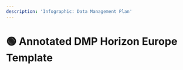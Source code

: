 ```yaml
---
description: 'Infographic: Data Management Plan'
---
```


# 🟢 Annotated DMP Horizon Europe Template

<figure><img src="../../.gitbook/assets/Annotated Horizon Europe DMP Template - Infographic-01.png" alt=""><figcaption></figcaption></figure>

<figure><img src="../../.gitbook/assets/Annotated Horizon Europe DMP Template - Infographic-02.png" alt=""><figcaption></figcaption></figure>

<figure><img src="../../.gitbook/assets/Annotated Horizon Europe DMP Template - Infographic-03 (1).png" alt=""><figcaption></figcaption></figure>

<figure><img src="../../.gitbook/assets/Annotated Horizon Europe DMP Template - Infographic-04.png" alt=""><figcaption></figcaption></figure>

<figure><img src="../../.gitbook/assets/Annotated Horizon Europe DMP Template - Infographic-05.png" alt=""><figcaption></figcaption></figure>

<figure><img src="../../.gitbook/assets/Annotated Horizon Europe DMP Template - Infographic-06.png" alt=""><figcaption></figcaption></figure>

<figure><img src="../../.gitbook/assets/Annotated Horizon Europe DMP Template - Infographic-07.png" alt=""><figcaption></figcaption></figure>

<figure><img src="../../.gitbook/assets/Annotated Horizon Europe DMP Template - Infographic-08.png" alt=""><figcaption></figcaption></figure>

<figure><img src="../../.gitbook/assets/Annotated Horizon Europe DMP Template - Infographic-09.png" alt=""><figcaption></figcaption></figure>

<figure><img src="../../.gitbook/assets/Annotated Horizon Europe DMP Template - Infographic-10.png" alt=""><figcaption></figcaption></figure>

<figure><img src="../../.gitbook/assets/Annotated Horizon Europe DMP Template - Infographic-11.png" alt=""><figcaption></figcaption></figure>

<figure><img src="../../.gitbook/assets/Annotated Horizon Europe DMP Template - Infographic-12 (1).png" alt=""><figcaption></figcaption></figure>

<figure><img src="../../.gitbook/assets/Annotated Horizon Europe DMP Template - Infographic-13 (1).png" alt=""><figcaption></figcaption></figure>

<figure><img src="../../.gitbook/assets/Annotated Horizon Europe DMP Template - Infographic-14 (1).png" alt=""><figcaption></figcaption></figure>

<figure><img src="../../.gitbook/assets/Annotated Horizon Europe DMP Template - Infographic-15.png" alt=""><figcaption></figcaption></figure>

<figure><img src="../../.gitbook/assets/Annotated Horizon Europe DMP Template - Infographic-16 (1).png" alt=""><figcaption></figcaption></figure>

<figure><img src="../../.gitbook/assets/Annotated Horizon Europe DMP Template - Infographic-17 (1).png" alt=""><figcaption></figcaption></figure>

<figure><img src="../../.gitbook/assets/Annotated Horizon Europe DMP Template - Infographic-18 (1).png" alt=""><figcaption></figcaption></figure>

<figure><img src="../../.gitbook/assets/Annotated Horizon Europe DMP Template - Infographic-19.png" alt=""><figcaption></figcaption></figure>

<figure><img src="../../.gitbook/assets/Annotated Horizon Europe DMP Template - Infographic-20 (1).png" alt=""><figcaption></figcaption></figure>

<figure><img src="../../.gitbook/assets/Annotated Horizon Europe DMP Template - Infographic-21.png" alt=""><figcaption></figcaption></figure>
